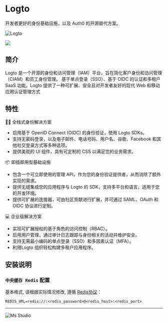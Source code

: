 # Logto

开发者更好的身份基础设施，以及 Auth0 的开源替代方案。

![Logto](https://file.lifebus.top/imgs/logto_cover.png)

![](https://img.shields.io/badge/%E6%96%B0%E7%96%86%E8%90%8C%E6%A3%AE%E8%BD%AF%E4%BB%B6%E5%BC%80%E5%8F%91%E5%B7%A5%E4%BD%9C%E5%AE%A4-%E6%8F%90%E4%BE%9B%E6%8A%80%E6%9C%AF%E6%94%AF%E6%8C%81-blue)

## 简介

Logto 是一个开源的身份和访问管理（IAM）平台，旨在简化客户身份和访问管理（CIAM）和员工身份管理。
基于单点登录（SSO）、基于 OIDC 的认证和多租户 SaaS 功能，Logto 提供了一种可扩展、安全且对开发者友好的现代 Web 和移动应用认证管理方式

## 特性

🧑‍💻 全栈式身份解决方案

+ 启用基于 OpenID Connect (OIDC) 的身份验证，使用 Logto SDKs。
+ 支持无密码登录，以及电子邮件、电话号码、用户名、谷歌、Facebook 和其他社交登录方式等多种选项。
+ 提供美观的 UI 组件，具有可定制的 CSS 以满足您的业务需求。

📦 即插即用型基础设施

+ 包含一个可立即使用的管理 API，作为您的身份验证提供者，从而消除了额外实现的需求。
+ 提供无缝集成您的应用程序与 Logto 的 SDK，支持多平台和语言，适用于您的开发环境。
+ 提供可扩展的连接器，可由社区贡献进行扩展，并可通过 SAML、OAuth 和 OIDC 协议进行定制。

💻 企业级解决方案

+ 实现可扩展授权的基于角色的访问控制（RBAC）。
+ 启用用户管理，通过审计日志跟踪与身份相关的活动并维护安全。
+ 支持无需最小编码的单点登录（SSO）和多因素认证（MFA）。
+ 利用Logto 组织轻松构建多租户应用程序。

## 安装说明

### `中央缓存 Redis` 配置

基本格式, 请根据实际情况修改, 遵循 [Redis协议](https://www.iana.org/assignments/uri-schemes/prov/rediss)：

```env
REDIS_URL=redis://:<redis_password>@<redis_host>:<redis_port>
```

---

![Ms Studio](https://file.lifebus.top/imgs/ms_blank_001.png)
